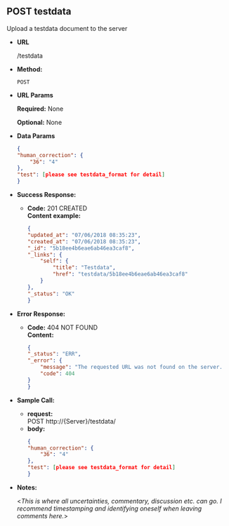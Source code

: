 **POST testdata**
----
Upload a testdata document to the server
* **URL**

  /testdata

* **Method:**

  `POST`
  
*  **URL Params**

   **Required:** None
 
   **Optional:** None

* **Data Params**

    ```json
    {
    "human_correction": {
        "36": "4"
    },
    "test": [please see testdata_format for detail]
    }
    ```
    
* **Success Response:**
  
  * **Code:** 201 CREATED <br />
    **Content example:** 
    ```json
    {
    "updated_at": "07/06/2018 08:35:23",
    "created_at": "07/06/2018 08:35:23",
    "_id": "5b18ee4b6eae6ab46ea3caf8",
    "_links": {
        "self": {
            "title": "Testdata",
            "href": "testdata/5b18ee4b6eae6ab46ea3caf8"
        }
    },
    "_status": "OK"
    }
    ```
 
* **Error Response:**

  * **Code:** 404 NOT FOUND <br />
    **Content:** 
    ```json
    {
    "_status": "ERR",
    "_error": {
        "message": "The requested URL was not found on the server.  If you entered the URL manually please check your spelling and try again.",
        "code": 404
    }
    }
    ```

* **Sample Call:**

    * **request:** <br />POST http://{Server}/testdata/
    * **body:**
        ```json
        {
        "human_correction": {
            "36": "4"
        },
        "test": [please see testdata_format for detail]
        }
        ```
            
* **Notes:**

  <_This is where all uncertainties, commentary, discussion etc. can go. I recommend timestamping and identifying oneself when leaving comments here._> 